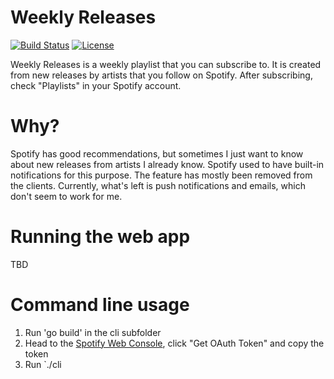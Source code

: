 # Weekly Releases

[![Build Status](https://travis-ci.org/andreasf/cf-mysql-plugin.svg?branch=master)](https://travis-ci.org/andreasf/cf-mysql-plugin)
[![License](https://img.shields.io/badge/License-Apache%202.0-blue.svg)](https://github.com/andreasf/cf-mysql-plugin/blob/master/LICENSE)

Weekly Releases is a weekly playlist that you can subscribe to. It is created from new releases by artists that you follow on Spotify. After subscribing, check "Playlists" in your Spotify account.

# Why?

Spotify has good recommendations, but sometimes I just want to know about new releases from artists I already know. Spotify used to have built-in notifications for this purpose. The feature has mostly been removed from the clients. Currently, what's left is push notifications and emails, which don't seem to work for me.

# Running the web app

TBD

# Command line usage

1. Run 'go build' in the cli subfolder
2. Head to the [Spotify Web Console](https://developer.spotify.com/web-api/console/get-users-profile/), click "Get OAuth Token" and copy the token
3. Run `./cli <your access token>
